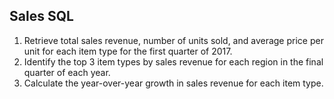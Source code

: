 ## Sales SQL
1. Retrieve total sales revenue, number of units sold, and average price per unit for each item type for the first quarter of 2017.
2. Identify the top 3 item types by sales revenue for each region in the final quarter of each year.
3. Calculate the year-over-year growth in sales revenue for each item type.
